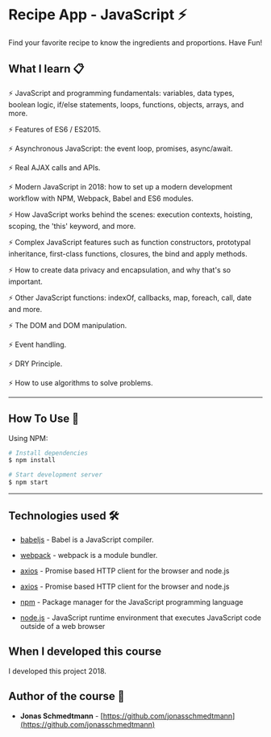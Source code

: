 # Recipe App - JavaScript ⚡️

Find your favorite recipe to know the ingredients and proportions. Have Fun!

## What I learn 📋

⚡️ JavaScript and programming fundamentals: variables, data types, boolean logic, if/else statements, loops, functions, objects, arrays, and more.

⚡️ Features of ES6 / ES2015.

⚡️ Asynchronous JavaScript: the event loop, promises, async/await.

⚡️ Real AJAX calls and APIs.

⚡️ Modern JavaScript in 2018: how to set up a modern development workflow with NPM, Webpack, Babel and ES6 modules.

⚡️ How JavaScript works behind the scenes: execution contexts, hoisting, scoping, the 'this' keyword, and more.

⚡️ Complex JavaScript features such as function constructors, prototypal inheritance, first-class functions, closures, the bind and apply methods.

⚡️ How to create data privacy and encapsulation, and why that's so important.

⚡️ Other JavaScript functions: indexOf, callbacks, map, foreach, call, date and more.

⚡️ The DOM and DOM manipulation.

⚡️ Event handling.

⚡️ DRY Principle.

⚡️ How to use algorithms to solve problems.

---

## How To Use 🔧

Using NPM:
```bash
# Install dependencies
$ npm install

# Start development server
$ npm start
```

---

## Technologies used 🛠️

- [babeljs](https://babeljs.io/) - Babel is a JavaScript compiler.

- [webpack](https://webpack.js.org/) - webpack is a module bundler. 

- [axios](https://www.npmjs.com/package/axios) - Promise based HTTP client for the browser and node.js 

- [axios](https://www.npmjs.com/package/axios) - Promise based HTTP client for the browser and node.js 

- [npm](https://www.npmjs.com/) - Package manager for the JavaScript programming language

- [node.js](https://nodejs.org/en/) - JavaScript runtime environment that executes JavaScript code outside of a web browser

## When I developed this course 

I developed this project 2018.

## Author of the course 👥

- **Jonas Schmedtmann** - [https://github.com/jonasschmedtmann](https://github.com/jonasschmedtmann)

